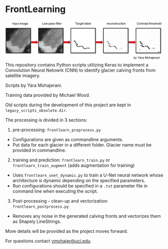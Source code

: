 # FrontLearning
![Project_Logo](./ProjectLogo.jpg)
This repository contains Python scripts utilizing Keras to implement a Convolution Neural Netowrk (CNN) to identify glacier calving fronts from satellite imagery.

Scripts by Yara Mohajerani.

Training data provided by Michael Wood.

Old scripts during the development of this project are kept in `legacy_scripts_obsolete.dir`.

The processing is divided in 3 sections: 

1. pre-processing: `frontlearn_preprocess.py`
  * Configurations are given as commandline arguments.
  * Put data for each glacier in a different folder. Glacier name must be provided in commandline.

2. training and prediction: `frontlearn_train.py` or `frontlearn_train_augment` (adds augmentation for training)
  * Uses `frontlearn_unet_dynamic.py` to train a U-Net neural network whose architecture is dynamic depending on the specified parameters.
  * Run configurations should be specified in a `.txt` parameter file in command line when executing the script.
3. Post-processing - clean-up and vectorization: `frontlearn_postprocess.py`
  * Removes any noise in the generated calving fronts and vectorizes them as Shapely LineStrings.

  
More details will be provided as the project moves forward.

For questions contact <ymohajer@uci.edu>.
